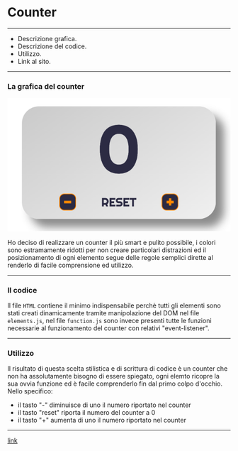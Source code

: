 # Counter 

---

- Descrizione grafica. 
- Descrizione del codice.
- Utilizzo. 
- Link al sito.

---

### La grafica del counter 

![Counter](assets/img/Counter-screenshot.png)

Ho deciso di realizzare un counter il più smart e pulito possibile, i colori sono estramamente ridotti per non creare particolari distrazioni ed il posizionamento di ogni elemento segue delle regole semplici dirette al renderlo di facile comprensione ed utilizzo. 

---

### Il codice 

Il file `HTML` contiene il minimo indispensabile perchè tutti gli elementi sono stati creati dinamicamente tramite manipolazione del DOM nel file `elements.js`, nel file `function.js` sono invece presenti tutte le funzioni necessarie al funzionamento del counter con relativi "event-listener". 

--- 

### Utilizzo 

Il risultato di questa scelta stilistica e di scrittura di codice è un counter che non ha assolutamente bisogno di essere spiegato, ogni elemto ricopre la sua ovvia funzione ed è facile comprenderlo fin dal primo colpo d'occhio.
Nello specifico:
- il tasto "-" diminuisce di uno il numero riportato nel counter 
- il tasto "reset" riporta il numero del counter a 0 
- il tasto "+" aumenta di uno il numero riportato nel counter 

---

[link](https://cenosillicaphobia.github.io/Javascript-Counter/)




